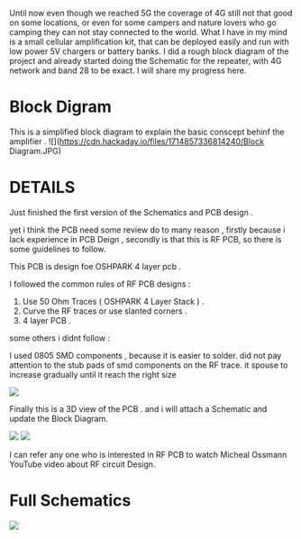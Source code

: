 Until now even though we reached 5G the coverage of 4G still not that good on some locations, or even for some campers and nature lovers who go camping they can not stay connected to the world.
What I have in my mind is a small cellular amplification kit, that can be deployed easily and run with low power 5V chargers or battery banks.
I did a rough block diagram of the project and already started doing the Schematic for the repeater, with 4G network and band 28 to be exact.
I will share my progress here.

# Block Digram 
This is a simplified block diagram to explain the basic conscept behinf the amplifier . 
![](https://cdn.hackaday.io/files/1714857336814240/Block Diagram.JPG)

# DETAILS
Just finished the first version of the Schematics and PCB design . 

yet i think the PCB need some review do to many reason , firstly because i lack experience in PCB Deign , secondly is that this is RF PCB, so there is some guidelines to follow. 

This PCB is design foe OSHPARK 4 layer pcb . 

I followed the common rules of RF PCB designs :
1. Use 50 Ohm Traces ( OSHPARK 4 Layer Stack ) . 
2. Curve the RF traces or use slanted corners . 
3. 4 layer PCB .

some others i didnt follow : 

I used 0805 SMD components , because it is easier to solder. 
did not pay attention to the stub pads of smd components on the RF trace. it spouse to increase gradually until it reach the right size 

![](https://cdn.hackaday.io/images/6201281589145384815.JPG)

Finally this is a 3D view of the PCB . and i will attach a Schematic and update the Block Diagram. 

![](https://cdn.hackaday.io/images/9466951589145385273.JPG)
![](https://cdn.hackaday.io/images/9992131589145513809.JPG)

I can refer any one who is interested in RF PCB to watch Micheal Ossmann YouTube video about RF circuit Design. 

# Full Schematics
![](https://cdn.hackaday.io/files/1714857336814240/0001.jpg)
